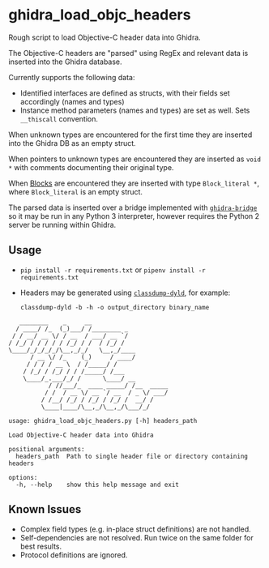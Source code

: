 # ghidra_load_objc_headers
Rough script to load Objective-C header data into Ghidra.

The Objective-C headers are "parsed" using RegEx and relevant data is inserted into the Ghidra database.

Currently supports the following data:
* Identified interfaces are defined as structs, with their fields set accordingly (names and types)
* Instance method parameters (names and types) are set as well. Sets `__thiscall` convention.

When unknown types are encountered for the first time they are inserted into the Ghidra DB as an empty struct.

When pointers to unknown types are encountered they are inserted as `void *` with comments documenting their original type.

When [Blocks](https://www.cocoawithlove.com/2009/10/how-blocks-are-implemented-and.html) are encountered they are inserted with type `Block_literal *`, where `Block_literal` is an empty struct.

The parsed data is inserted over a bridge implemented with [`ghidra-bridge`](https://github.com/justfoxing/ghidra_bridge) so it may be run in any Python 3 interpreter, however requires the Python 2 server be running within Ghidra.

## Usage

* `pip install -r requirements.txt` or `pipenv install -r requirements.txt`
* Headers may be generated using [`classdump-dyld`](https://github.com/limneos/classdump-dyld), for example:
  
  ```
  classdump-dyld -b -h -o output_directory binary_name
  ```
  
```
   ________    _     __                     
  / ____/ /_  (_)___/ /________ _
 / / __/ __ \/ / __  / ___/ __ `/
/ /_/ / / / / / /_/ / /  / /_/ /
\____/_/_/_/_/\__,_/_/   \__,_/____
      / __ \/ /_    (_)     / ____/
     / / / / __ \  / /_____/ /
    / /_/ / /_/ / / /_____/ /___
    \____/_.___/_/ /      \____/ __
           / //___/_  ____ _____/ /__  _____
          / /  / __ \/ __ `/ __  / _ \/ ___/
         / /__/ /_/ / /_/ / /_/ /  __/ /
         \____|____/\__,_/\__,_/\___/_/

usage: ghidra_load_objc_headers.py [-h] headers_path

Load Objective-C header data into Ghidra

positional arguments:
  headers_path  Path to single header file or directory containing headers

options:
  -h, --help    show this help message and exit
  ```
  
## Known Issues
* Complex field types (e.g. in-place struct definitions) are not handled.
* Self-dependencies are not resolved. Run twice on the same folder for best results.
* Protocol definitions are ignored.